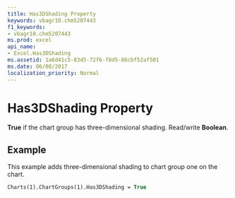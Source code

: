 ```yaml
---
title: Has3DShading Property
keywords: vbagr10.chm5207443
f1_keywords:
- vbagr10.chm5207443
ms.prod: excel
api_name:
- Excel.Has3DShading
ms.assetid: 1a6d41c5-83d5-72f6-f8d5-86cbf52af501
ms.date: 06/08/2017
localization_priority: Normal
---
```



# Has3DShading Property

 **True** if the chart group has three-dimensional shading. Read/write **Boolean**.


## Example

This example adds three-dimensional shading to chart group one on the chart.


```vb
Charts(1).ChartGroups(1).Has3DShading = True
```


